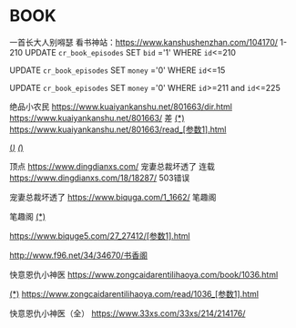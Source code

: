 # BOOK
一首长大人别嘚瑟  看书神站：https://www.kanshushenzhan.com/104170/
1-210
UPDATE `cr_book_episodes` SET `bid` ='1' WHERE `id`<=210

UPDATE `cr_book_episodes` SET `money` ='0' WHERE `id`<=15

UPDATE `cr_book_episodes` SET `money` ='0' WHERE `id`>=211 and `id`<=225

绝品小农民
https://www.kuaiyankanshu.net/801663/dir.html
https://www.kuaiyankanshu.net/801663/ 差
<a href="/801663/read_[参数].html" title="(*)" target="_blank">(*)</a>
https://www.kuaiyankanshu.net/801663/read_[参数1].html



<a href="https://www.biquge5.com/27_27412/&#10;[参数].html">(*)</a>
<a href="https://www.biquge5.com/27_27412/[参数1].html">(*)</a>

顶点
https://www.dingdianxs.com/
宠妻总裁坏透了 连载
https://www.dingdianxs.com/18/18287/  503错误


宠妻总裁坏透了
https://www.biquga.com/1_1662/ 笔趣阁

笔趣阁
<a href="https://www.biquge5.com/27_27412/
[参数].html">(*)</a>

https://www.biquge5.com/27_27412/[参数1].html

http://www.f96.net/34/34670/书香阁

快意恩仇小神医
https://www.zongcaidarentilihaoya.com/book/1036.html

<a href="/read/1036_[参数].html" rel="nofollow">(*)</a>
https://www.zongcaidarentilihaoya.com/read/1036_[参数1].html
<ul class="list-group list-charts">
  </ul>

快意恩仇小神医（全）
https://www.33xs.com/33xs/214/214176/

